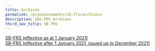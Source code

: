 ```yaml
---
title: Archives
permalink: /pronouncements/sb-frs/archives/
description: SBS-FRS Archives
third_nav_title: SB FRS
---
```

[SB-FRS (effective as at 1 January 2021)](/pronouncements/sb-frs/archives/2021/effective-as-at-1-january-2021/)  
[SB-FRS (effective after 1 January 2021, issued up to December 2021)](/pronouncements/sb-frs/archives/2021/effective-after-1-january-2021-issued-up-to-december-2021/)